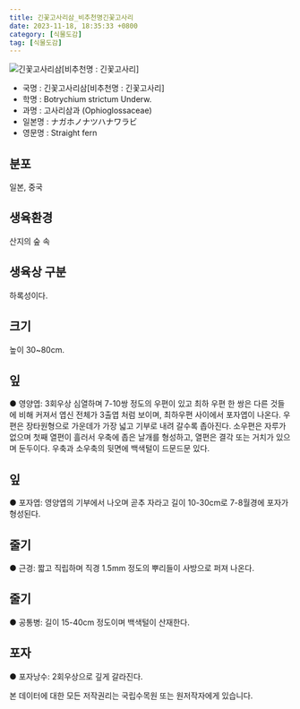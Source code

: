 ```yaml
---
title: 긴꽃고사리삼_비추천명긴꽃고사리
date: 2023-11-18, 18:35:33 +0800
category: [식물도감]
tag: [식물도감]
---
```




![긴꽃고사리삼[비추천명 : 긴꽃고사리]](http://www.nature.go.kr/fileUpload/plants/basic/Ophioglossaceae/Botrychium/352/1_th2.JPG)
- 국명 : 긴꽃고사리삼[비추천명 : 긴꽃고사리]
- 학명 : Botrychium strictum Underw.
- 과명 : 고사리삼과 (Ophioglossaceae)
- 일본명 : ナガホノナツハナワラビ
- 영문명 : Straight fern


## 분포
일본, 중국
## 생육환경
산지의 숲 속
## 생육상 구분
하록성이다.
## 크기
높이 30~80cm.
## 잎
● 영양엽: 3회우상 심열하며 7-10쌍 정도의 우편이 있고 최하 우편 한 쌍은 다른 것들에 비해 커져서 엽신 전체가 3출엽 처럼 보이며, 최하우편 사이에서 포자엽이 나온다. 우편은 장타원형으로 가운데가 가장 넓고 기부로 내려 갈수록 좁아진다. 소우편은 자루가 없으며 첫째 열편이 흘러서 우축에 좁은 날개를 형성하고, 열편은 결각 또는 거치가 있으며 둔두이다. 우축과 소우축의 뒷면에 백색털이 드문드문 있다.
## 잎
● 포자엽: 영양엽의 기부에서 나오며 곧추 자라고 길이 10-30cm로 7-8월경에 포자가 형성된다.
## 줄기
● 근경: 짧고 직립하며 직경 1.5mm 정도의 뿌리들이 사방으로 퍼져 나온다.
## 줄기
● 공통병: 길이 15-40cm 정도이며 백색털이 산재한다.
## 포자
● 포자낭수: 2회우상으로 깊게 갈라진다.






본 데이터에 대한 모든 저작권리는 국립수목원 또는 원저작자에게 있습니다.
